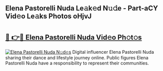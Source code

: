 ## Elena Pastorelli Nuda Le𝚊k𝚎d N𝚞𝚍e - Part-aCY Vid𝚎o Le𝚊ks Photos oHjvJ

# <h2><a href="http://fbccsog.evod.top/?m=Elena+Pastorelli+Nuda">🔗 👉🔴 Elena Pastorelli Nuda Vid𝚎o Ph𝚘t𝚘s</a></h2>

[![Elena Pastorelli Nuda N𝚞d𝚎s](https://i.imgur.com/8V9OHl7.gif)](http://fbccsog.evod.top/?m=Elena+Pastorelli+Nuda)
Digital influencer Elena Pastorelli Nuda sharing their dance and lifestyle journey online. Public figures Elena Pastorelli Nuda have a responsibility to represent their communities. 
